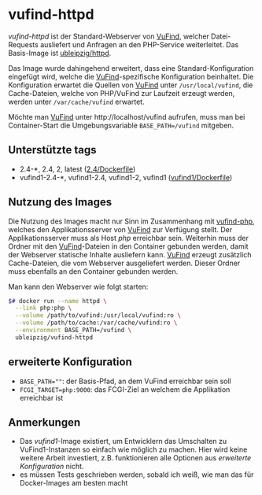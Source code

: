 # vufind-httpd

*vufind-httpd* ist der Standard-Webserver von [VuFind], welcher Datei-Requests ausliefert und Anfragen an den PHP-Service weiterleitet. Das Basis-Image ist [ubleipzig/httpd].

Das Image wurde dahingehend erweitert, dass eine Standard-Konfiguration eingefügt wird, welche die [VuFind]-spezifische Konfiguration beinhaltet. Die Konfiguration erwartet die  Quellen von [VuFind] unter `/usr/local/vufind`, die Cache-Dateien, welche von PHP/VuFind zur Laufzeit erzeugt werden, werden unter `/var/cache/vufind` erwartet.

Möchte man [VuFind] unter http://localhost/vufind aufrufen, muss man bei Container-Start die Umgebungsvariable `BASE_PATH=/vufind` mitgeben.

## Unterstützte tags

* 2.4-*, 2.4, 2, latest ([2.4/Dockerfile])
* vufind1-2.4-*, vufind1-2.4, vufind1-2, vufind1 ([vufind1/Dockerfile])

## Nutzung des Images

Die Nutzung des Images macht nur Sinn im Zusammenhang mit [vufind-php], welches den Applikationsserver von [VuFind] zur Verfügung stellt. Der Applikationsserver muss als Host *php* erreichbar sein. Weiterhin muss der Ordner mit den [VuFind]-Dateien in den Container gebunden werden, damit der Webserver statische Inhalte ausliefern kann. [VuFind] erzeugt zusätzlich Cache-Dateien, die vom Webserver ausgeliefert werden. Dieser Ordner muss ebenfalls an den Container gebunden werden.

Man kann den Webserver wie folgt starten:
```bash
$# docker run --name httpd \
  --link php:php \
  --volume /path/to/vufind:/usr/local/vufind:ro \
  --volume /path/to/cache:/var/cache/vufind:ro \
  --environment BASE_PATH=/vufind \
  ubleipzig/vufind-httpd
```

## erweiterte Konfiguration

* `BASE_PATH=""`: der Basis-Pfad, an dem VuFind erreichbar sein soll
* `FCGI_TARGET=php:9000`: das FCGI-Ziel an welchem die Applikation erreichbar ist

## Anmerkungen

* Das *vufind1*-Image existiert, um Entwicklern das Umschalten zu VuFind1-Instanzen so einfach wie möglich zu machen. Hier wird keine weitere Arbeit investiert, z.B. funktionieren alle Optionen aus *erweiterte Konfiguration* nicht.
* es müssen Tests geschrieben werden, sobald ich weiß, wie man das für Docker-Images am besten macht

[VuFind]: https://github.com/vufind-org/vufind
[ubleipzig/httpd]: https://hub.docker.com/_/httpd/
[2.4/Dockerfile]: https://git.sc.uni-leipzig.de/ubl/bdd_dev/docker/vufind-httpd/blob/master/2.4/Dockerfile
[vufind1/Dockerfile]: https://git.sc.uni-leipzig.de/ubl/bdd_dev/docker/vufind-httpd/blob/master/vufind1/Dockerfile
[vufind-php]: https://hub.docker.com/r/ubleipzig/vufind-php/
